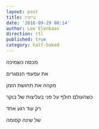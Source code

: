 ```yaml
---
layout: post
title: עייפות
date: '2016-09-29 08:14'
author: Lee Elenbaas
direction: rtl
published: true
category: half-baked
---
```


מכסה כשמיכה

את עפעפי הנסגרים

מקהה את תחושת הזמן

כשהעולם חולף על פני בעליצות של בוקר

רק עוד רגע אחד

של שינה קסומה
